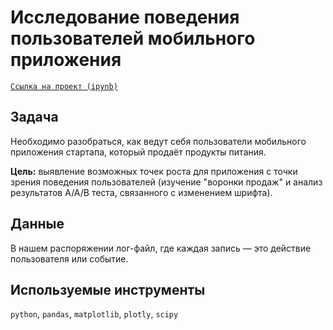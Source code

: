 # Исследование поведения пользователей мобильного приложения

[`Ссылка на проект (ipynb)`](https://disk.yandex.ru/d/NkRsuP5qX5vusg)

## Задача
Необходимо разобраться, как ведут себя пользователи мобильного приложения стартапа, который продаёт продукты питания. 

**Цель:** выявление возможных точек роста для приложения с точки зрения поведения пользователей (изучение "воронки продаж" и анализ результатов A/A/B теста, связанного с изменением шрифта).

## Данные 
В нашем распоряжении лог-файл, где каждая запись — это действие пользователя или событие.

## Используемые инструменты
`python`, `pandas`, `matplotlib`, `plotly`, `scipy`